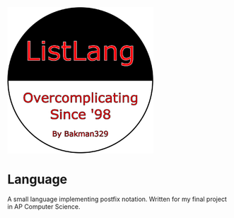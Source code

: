 <img src="Images/Logo.png" width="330">

# Language
A small language implementing postfix notation. Written for my final project in AP Computer Science.
